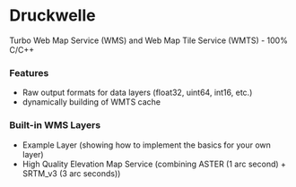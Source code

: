 # Druckwelle #

Turbo Web Map Service (WMS) and Web Map Tile Service (WMTS) - 100% C/C++

### Features ###

 * Raw output formats for data layers (float32, uint64, int16, etc.)
 * dynamically building of WMTS cache

### Built-in WMS Layers ###

 * Example Layer (showing how to implement the basics for your own layer)
 * High Quality Elevation Map Service (combining ASTER (1 arc second) + SRTM_v3 (3 arc seconds))

